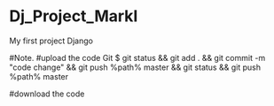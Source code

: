 # Dj_Project_MarkI
My first project Django

#Note. #upload the code Git
$ git status && git add . && git commit -m "code change" && git push %path% master && git status && git push %path% master

#download the code
